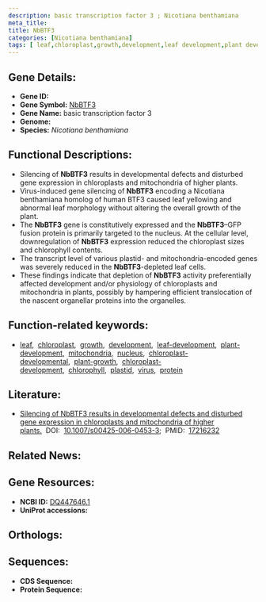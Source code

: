 ```yaml
---
description: basic transcription factor 3 ; Nicotiana benthamiana
meta_title:
title: NbBTF3
categories: [Nicotiana benthamiana]
tags: [ leaf,chloroplast,growth,development,leaf development,plant development,mitochondria,nucleus,chloroplast developmental,plant growth,chloroplast development,chlorophyll,plastid,virus,protein ]
---
```


## Gene Details:
- **Gene ID:** []()
- **Gene Symbol:** <u>NbBTF3</u>
- **Gene Name:** basic transcription factor 3
- **Genome:** []()
- **Species:** *Nicotiana benthamiana*

## Functional Descriptions:
   - Silencing of **NbBTF3** results in developmental defects and disturbed gene expression in chloroplasts and mitochondria of higher plants.
   - Virus-induced gene silencing of **NbBTF3** encoding a Nicotiana benthamiana homolog of human BTF3 caused leaf yellowing and abnormal leaf morphology without altering the overall growth of the plant.
   - The **NbBTF3** gene is constitutively expressed and the **NbBTF3**–GFP fusion protein is primarily targeted to the nucleus. At the cellular level, downregulation of **NbBTF3** expression reduced the chloroplast sizes and chlorophyll contents.
   - The transcript level of various plastid- and mitochondria-encoded genes was severely reduced in the **NbBTF3**-depleted leaf cells.
   - These findings indicate that depletion of **NbBTF3** activity preferentially affected development and/or physiology of chloroplasts and mitochondria in plants, possibly by hampering efficient translocation of the nascent organellar proteins into the organelles.

## Function-related keywords:
   - [leaf](/tags/leaf/),&nbsp;&nbsp;[chloroplast](/tags/chloroplast/),&nbsp;&nbsp;[growth](/tags/growth/),&nbsp;&nbsp;[development](/tags/development/),&nbsp;&nbsp;[leaf-development](/tags/leaf-development/),&nbsp;&nbsp;[plant-development](/tags/plant-development/),&nbsp;&nbsp;[mitochondria](/tags/mitochondria/),&nbsp;&nbsp;[nucleus](/tags/nucleus/),&nbsp;&nbsp;[chloroplast-developmental](/tags/chloroplast-developmental/),&nbsp;&nbsp;[plant-growth](/tags/plant-growth/),&nbsp;&nbsp;[chloroplast-development](/tags/chloroplast-development/),&nbsp;&nbsp;[chlorophyll](/tags/chlorophyll/),&nbsp;&nbsp;[plastid](/tags/plastid/),&nbsp;&nbsp;[virus](/tags/virus/),&nbsp;&nbsp;[protein](/tags/protein/)

## Literature:
   - [Silencing of NbBTF3 results in developmental defects and disturbed gene expression in chloroplasts and mitochondria of higher plants.](https://doi.org/10.1007/s00425-006-0453-3)&nbsp;&nbsp;DOI:&nbsp;&nbsp;[10.1007/s00425-006-0453-3](https://doi.org/10.1007/s00425-006-0453-3);&nbsp;&nbsp;PMID:&nbsp;&nbsp;[17216232](https://pubmed.ncbi.nlm.nih.gov/17216232/)

## Related News:

## Gene Resources:
- **NCBI ID:**  [DQ447646.1](https://www.ncbi.nlm.nih.gov/gene/?term=DQ447646.1)
- **UniProt accessions:**  [](https://www.uniprot.org/uniprotkb//entry)

## Orthologs:

## Sequences:
- **CDS Sequence:**
- **Protein Sequence:**
